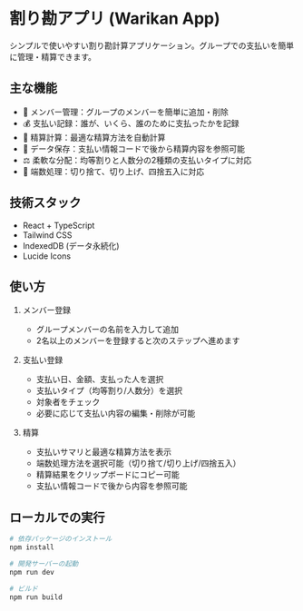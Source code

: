 # 割り勘アプリ (Warikan App)

シンプルで使いやすい割り勘計算アプリケーション。グループでの支払いを簡単に管理・精算できます。

## 主な機能

- 👥 メンバー管理：グループのメンバーを簡単に追加・削除
- 💰 支払い記録：誰が、いくら、誰のために支払ったかを記録
- 🔄 精算計算：最適な精算方法を自動計算
- 💾 データ保存：支払い情報コードで後から精算内容を参照可能
- ⚖️ 柔軟な分配：均等割りと人数分の2種類の支払いタイプに対応
- 🧮 端数処理：切り捨て、切り上げ、四捨五入に対応

## 技術スタック

- React + TypeScript
- Tailwind CSS
- IndexedDB (データ永続化)
- Lucide Icons

## 使い方

1. メンバー登録
   - グループメンバーの名前を入力して追加
   - 2名以上のメンバーを登録すると次のステップへ進めます

2. 支払い登録
   - 支払い日、金額、支払った人を選択
   - 支払いタイプ（均等割り/人数分）を選択
   - 対象者をチェック
   - 必要に応じて支払い内容の編集・削除が可能

3. 精算
   - 支払いサマリと最適な精算方法を表示
   - 端数処理方法を選択可能（切り捨て/切り上げ/四捨五入）
   - 精算結果をクリップボードにコピー可能
   - 支払い情報コードで後から内容を参照可能

## ローカルでの実行

```bash
# 依存パッケージのインストール
npm install

# 開発サーバーの起動
npm run dev

# ビルド
npm run build
```